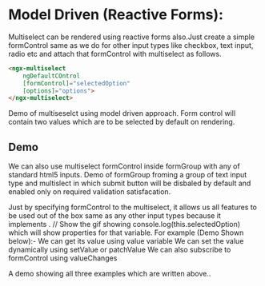 # Model Driven (Reactive Forms):

Multiselect can be rendered using reactive forms also.Just create a simple formControl same as we do for other input types like checkbox, text input, radio etc and attach that formControl with multiselect as follows.

```html
<ngx-multiselect 
  	ngDefaultCOntrol 
	[formControl]="selectedOption" 
	[options]="options">
</ngx-multiselect>
```

Demo of multiseselct using model driven approach.
	Form control will contain two values which are to be selected by default on rendering.

## Demo

<ms-model-driven></ms-model-driven>

<code-tabs>
  <code-pane title="app/model-driven.component.ts" path="model-driven/src/app/model-driven.component.ts"></code-pane>
  <code-pane title="app/model-driven.component.html" path="model-driven/src/app/model-driven.component.html"></code-pane>
</code-tabs>

We can also use multiselect formControl inside formGroup with any of standard html5 inputs.
Demo of formGroup froming a group of text input type and multislect in which submit button will be disbaled by default and enabled only on required validation satisfacation.

Just by specifying formControl to the multiselect, it allows us all features to be used out of the box same as any other input types because it implements .
// Show the gif showing console.log(this.selectedOption) which will show properties for that variable.
For example (Demo Shown below):- 
We can get its value using value variable
We can set the value dynamically using setValue or patchValue
We can also subscribe to formControl using valueChanges

A demo showing all three examples which are written above..
